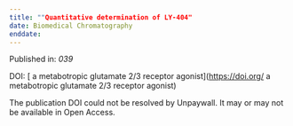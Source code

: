 ```yaml
---
title: ""Quantitative determination of LY‐404"
date: Biomedical Chromatography
enddate:
---
```


Published in: *039*

DOI: [ a metabotropic glutamate 2/3 receptor agonist](https://doi.org/ a metabotropic glutamate 2/3 receptor agonist)

The publication DOI could not be resolved by Unpaywall. It may or may not be available in Open Access.


